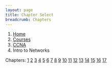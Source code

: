 ```yaml
---
layout: page
title: Chapter Select
breadcrumb: Chapters
---
```


<nav aria-label="breadcrumb">
  <ol class="breadcrumb">
    <li class="breadcrumb-item"><a href="../../../">Home</a></li>
    <li class="breadcrumb-item"><a href="../../">Courses</a></li>
    <li class="breadcrumb-item"><a href="../">CCNA</a></li>
    <li class="breadcrumb-item active" aria-current="page">Intro to Networks</li>
  </ol>
</nav>

Chapters: 
<a href="./1" class="btn btn-info" role="button">1</a>
<a href="./2" class="btn btn-info" role="button">2</a>
<a href="./3" class="btn btn-info" role="button">3</a>
<a href="#" class="btn btn-info" role="button">4</a>
<a href="#" class="btn btn-info" role="button">5</a>
<a href="#" class="btn btn-info" role="button">6</a>
<a href="#" class="btn btn-info" role="button">7</a>
<a href="#" class="btn btn-info" role="button">8</a>
<a href="#" class="btn btn-info" role="button">9</a>
<a href="#" class="btn btn-info" role="button">10</a>
<a href="#" class="btn btn-info" role="button">11</a>
<a href="#" class="btn btn-info" role="button">12</a>
<a href="#" class="btn btn-info" role="button">13</a>
<a href="#" class="btn btn-info" role="button">14</a>
<a href="#" class="btn btn-info" role="button">15</a>
<a href="#" class="btn btn-info" role="button">16</a>
<a href="#" class="btn btn-info" role="button">17</a>


